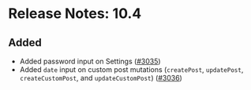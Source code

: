 # Release Notes: 10.4

## Added

- Added password input on Settings ([#3035](https://github.com/GatoGraphQL/GatoGraphQL/pull/3035))
- Added `date` input on custom post mutations (`createPost`, `updatePost`, `createCustomPost`, and `updateCustomPost`) ([#3036](https://github.com/GatoGraphQL/GatoGraphQL/pull/3036))